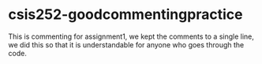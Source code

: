 # csis252-goodcommentingpractice
This is commenting for assignment1, we kept the comments to a single line, we did this so that it is understandable for anyone who goes through the code. 
